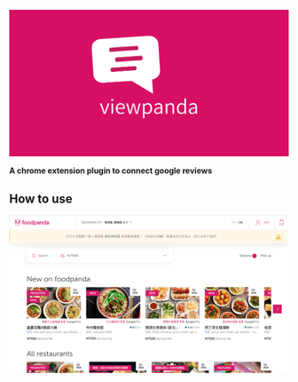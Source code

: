 ![foodpanda and google ](https://github.com/max923/viewpanda/blob/master/images/image1.png)

**A chrome extension plugin to connect google reviews**
## How to use
![demo1](https://github.com/max923/viewpanda/blob/master/images/image2.png)

